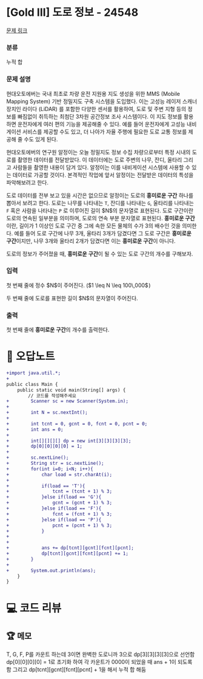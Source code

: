 # [Gold III] 도로 정보 - 24548 

[문제 링크](https://www.acmicpc.net/problem/24548) 

### 분류

누적 합

### 문제 설명

<p>현대오토에버는 국내 최초로 차량 운전 지원용 지도 생성을 위한 MMS (Mobile Mapping System) 기반 정밀지도 구축 시스템을 도입했다. 이는 고성능 레이저 스캐너 장치인 라이다 (LiDAR) 를 포함한 다양한 센서를 활용하여, 도로 및 주변 지형 등의 정보를 빠짐없이 취득하는 최첨단 3차원 공간정보 조사 시스템이다. 이 지도 정보를 활용하면 운전자에게 여러 편의 기능을 제공해줄 수 있다. 예를 들어 운전자에게 고성능 내비게이션 서비스를 제공할 수도 있고, 더 나아가 자율 주행에 필요한 도로 교통 정보를 제공해 줄 수도 있게 된다.</p>

<p>현대오토에버의 연구원 알정이는 오늘 정밀지도 정보 수집 차량으로부터 특정 시내의 도로를 촬영한 데이터를 전달받았다. 이 데이터에는 도로 주변의 나무, 잔디, 울타리 그리고 사람들을 촬영한 내용이 담겨 있다. 알정이는 이를 내비게이션 시스템에 사용할 수 있는 데이터로 가공할 것이다. 본격적인 작업에 앞서 알정이는 전달받은 데이터의 특성을 파악해보려고 한다.</p>

<p>도로 데이터를 전부 보고 있을 시간은 없으므로 알정이는 도로의 <strong>흥미로운 구간</strong> 하나를 뽑아서 보려고 한다. 도로는 나무를 나타내는 <code>T</code>, 잔디를 나타내는 <code>G</code>, 울타리를 나타내는 <code>F</code> 혹은 사람을 나타내는 <code>P</code> 로 이루어진 길이 $N$의 문자열로 표현된다. 도로 구간이란 도로의 연속된 일부분을 의미하며, 도로의 연속 부분 문자열로 표현된다. <strong>흥미로운 구간</strong>이란, 길이가 1 이상인 도로 구간 중 그에 속한 모든 물체의 수가 3의 배수인 것을 의미한다. 예를 들어 도로 구간에 나무 3개, 울타리 3개가 담겼다면 그 도로 구간은 <strong>흥미로운 구간</strong>이지만, 나무 3개와 울타리 2개가 담겼다면 이는 <strong>흥미로운 구간</strong>이 아니다.</p>

<p>도로의 정보가 주어졌을 때, <strong>흥미로운 구간</strong>이 될 수 있는 도로 구간의 개수를 구해보자.</p>

### 입력 

 <p>첫 번째 줄에 정수 $N$이 주어진다. ($1 \leq N \leq 100\,000$ )</p>

<p>두 번째 줄에 도로를 표현한 길이 $N$의 문자열이 주어진다.</p>

### 출력 

 <p>첫 번째 줄에 <strong>흥미로운 구간</strong>의 개수를 출력한다.</p>



#  🚀  오답노트 

```diff
+import java.util.*;
+
public class Main {
    public static void main(String[] args) {
        // 코드를 작성해주세요
+        Scanner sc = new Scanner(System.in);
+        
+        int N = sc.nextInt();
+        
+        int tcnt = 0, gcnt = 0, fcnt = 0, pcnt = 0;
+        int ans = 0;
+        
+        int[][][][] dp = new int[3][3][3][3]; 
+        dp[0][0][0][0] = 1;
+        
+        sc.nextLine();
+        String str = sc.nextLine();
+        for(int i=0; i<N; i++){
+            char load = str.charAt(i);
+            
+            if(load == 'T'){
+                tcnt = (tcnt + 1) % 3;
+            }else if(load == 'G'){
+                gcnt = (gcnt + 1) % 3;
+            }else if(load == 'F'){
+                fcnt = (fcnt + 1) % 3;
+            }else if(load == 'P'){
+                pcnt = (pcnt + 1) % 3;
+            }
+            
+            
+            ans += dp[tcnt][gcnt][fcnt][pcnt];
+            dp[tcnt][gcnt][fcnt][pcnt] += 1;
+        }
+        
+        System.out.println(ans);
    }
}

```

# 💻 코드 리뷰




 ## 🏆 메모 

T, G, F, P를 카운트 하는데 3이면 완벽한 도로니까 3으로 dp[3][3][3][3]으로 선언함
dp[0][0][0][0] = 1로 초기화 하여 각 카운트가 0000이 되었을 때 ans + 1이 되도록 함
그리고 dp[tcnt][gcnt][fcnt][pcnt] + 1을 해서 누적 합 해둠
